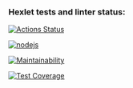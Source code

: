 ### Hexlet tests and linter status:
[![Actions Status](https://github.com/Jekaterina111/frontend-project-46/workflows/hexlet-check/badge.svg)](https://github.com/Jekaterina111/frontend-project-46/actions)

[![nodejs](https://github.com/Jekaterina111/frontend-project-46/workflows/nodejs/badge.svg)](https://github.com/Jekaterina111/frontend-project-46/nodejs)

[![Maintainability](https://api.codeclimate.com/v1/badges/dfc50c2d88cd46d069c1/maintainability)](https://codeclimate.com/github/Jekaterina111/frontend-project-46/maintainability)

[![Test Coverage](https://api.codeclimate.com/v1/badges/dfc50c2d88cd46d069c1/test_coverage)](https://codeclimate.com/github/Jekaterina111/frontend-project-46/test_coverage)